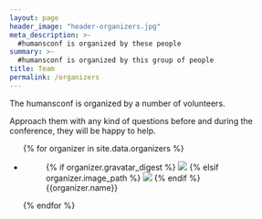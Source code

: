 ```yaml
---
layout: page
header_image: "header-organizers.jpg"
meta_description: >-
  #humansconf is organized by these people
summary: >-
  #humansconf is organized by this group of people
title: Team
permalink: /organizers
---
```


The humansconf is organized by a number of volunteers.

Approach them with any kind of questions before and during the conference, they will be happy to help.

<ul class="organizers">
  {% for organizer in site.data.organizers %}
  <li>
    <figure>
      {% if organizer.gravatar_digest %}
        <img src="//www.gravatar.com/avatar/{{organizer.gravatar_digest}}?s=200" />
      {% elsif organizer.image_path %}
        <img src="{{organizer.image_path}}" />
      {% endif %}
      <figcaption>
        {{organizer.name}}
      </figcaption>
    </figure>
  </li>
  {% endfor %}
</ul>
